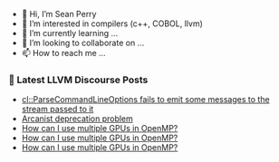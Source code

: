 - 👋 Hi, I’m Sean Perry
- 👀 I’m interested in compilers (c++, COBOL, llvm)
- 🌱 I’m currently learning ...
- 💞️ I’m looking to collaborate on ...
- 📫 How to reach me ...

<!---
s66perry/s66perry is a ✨ special ✨ repository because its `README.md` (this file) appears on your GitHub profile.
You can click the Preview link to take a look at your changes.
--->
### 📕 Latest LLVM Discourse Posts

<!-- DISCOURSE-LLVM:START -->
- [cl::ParseCommandLineOptions fails to emit some messages to the stream passed to it](https://discourse.llvm.org/t/cl-parsecommandlineoptions-fails-to-emit-some-messages-to-the-stream-passed-to-it/66178#post_1)
- [Arcanist deprecation problem](https://discourse.llvm.org/t/arcanist-deprecation-problem/66177#post_1)
- [How can I use multiple GPUs in OpenMP?](https://discourse.llvm.org/t/how-can-i-use-multiple-gpus-in-openmp/66155?page=2#post_21)
- [How can I use multiple GPUs in OpenMP?](https://discourse.llvm.org/t/how-can-i-use-multiple-gpus-in-openmp/66155#post_20)
- [How can I use multiple GPUs in OpenMP?](https://discourse.llvm.org/t/how-can-i-use-multiple-gpus-in-openmp/66155#post_19)
<!-- DISCOURSE-LLVM:END -->
